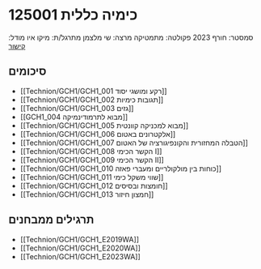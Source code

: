 # 125001 כימיה כללית

סמסטר: חורף 2023
פקולטה: מתמטיקה
מרצה: שי מלצמן
מתרגל/ת: מיקו איו
מודל: [קישור](https://moodle2223.technion.ac.il/course/view.php?id=529)

## סיכומים
- [[Technion/GCH1/GCH1_001 רקע ומושגי יסוד]]
- [[Technion/GCH1/GCH1_002 תגובות כימיות]]
- [[Technion/GCH1/GCH1_003 גזים]]
- [[GCH1_004 מבוא לתרמודינמיקה]]
- [[Technion/GCH1/GCH1_005 מבוא למכניקה קוונטית]]
- [[Technion/GCH1/GCH1_006 אלקטרונים באטום]]
- [[Technion/GCH1/GCH1_007 הטבלה המחזורית והקונפיגורציה של האטום]]
- [[Technion/GCH1/GCH1_008 הקשר הכימי I]]
- [[Technion/GCH1/GCH1_009 הקשר הכימי II]]
- [[Technion/GCH1/GCH1_010 כוחות בין מולקולריים ומעברי פאזה]]
- [[Technion/GCH1/GCH1_011 שווי משקל כימי]]
- [[Technion/GCH1/GCH1_012 חומצות ובסיסים]]
- [[Technion/GCH1/GCH1_013 חמצון חיזור]]

## תרגילים ממבחנים
- [[Technion/GCH1/GCH1_E2019WA]]
- [[Technion/GCH1/GCH1_E2020WA]]
- [[Technion/GCH1/GCH1_E2023WA]]